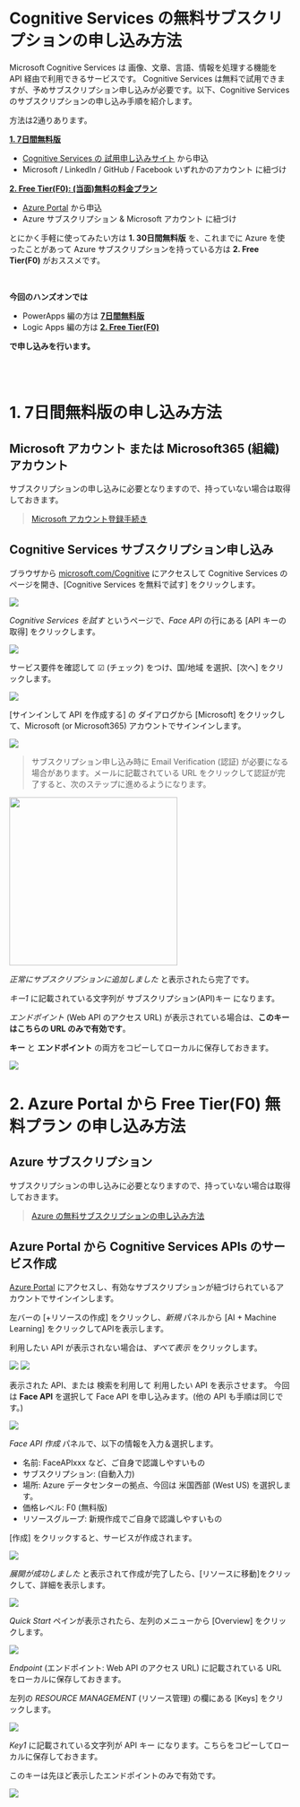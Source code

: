 # Cognitive Services の無料サブスクリプションの申し込み方法
Microsoft Cognitive Services は 画像、文章、言語、情報を処理する機能を API 経由で利用できるサービスです。
Cognitive Services は無料で試用できますが、予めサブスクリプション申し込みが必要です。以下、Cognitive Services のサブスクリプションの申し込み手順を紹介します。

方法は2通りあります。

**[1. 7日間無料版](#1-7日間無料版の申し込み方法)**
- [Cognitive Services の 試用申し込みサイト](https://azure.microsoft.com/ja-jp/try/cognitive-services/) から申込
- Microsoft / LinkedIn / GitHub / Facebook いずれかのアカウント に紐づけ

**[2. Free Tier(F0): (当面)無料の料金プラン](#2-azure-portal-から-free-tierf0-無料プラン-の申し込み方法)**
- [Azure Portal](https://portal.azure.com/) から申込
- Azure サブスクリプション & Microsoft アカウント に紐づけ

とにかく手軽に使ってみたい方は **1. 30日間無料版** を、これまでに Azure を使ったことがあって Azure サブスクリプションを持っている方は **2. Free Tier(F0)** がおススメです。

<br /> 

**今回のハンズオンでは** 
- PowerApps 編の方は **[7日間無料版](#1-7日間無料版の申し込み方法)**
- Logic Apps 編の方は **[2. Free Tier(F0)](#2-azure-portal-から-free-tierf0-無料プラン-の申し込み方法)**

**で申し込みを行います。**

<br /> 
<br /> 
 
# 1. 7日間無料版の申し込み方法

## Microsoft アカウント または Microsoft365 (組織) アカウント
サブスクリプションの申し込みに必要となりますので、持っていない場合は取得しておきます。

>[Microsoft アカウント登録手続き](https://www.microsoft.com/ja-jp/msaccount/signup/default.aspx)

## Cognitive Services サブスクリプション申し込み

ブラウザから [microsoft.com/Cognitive](http://microsoft.com/Cognitive) にアクセスして Cognitive Services のページを開き、[Cognitive Services を無料で試す] をクリックします。

![](/media/20180315_01.PNG)

*Cognitive Services を試す* というページで、*Face API* の行にある [API キーの取得] をクリックします。

![](/media/20180315_02.PNG)

サービス要件を確認して ☑ (チェック) をつけ、国/地域 を選択、[次へ] をクリックします。

![](/media/20180315_03.PNG)

[サインインして API を作成する] の ダイアログから [Microsoft] をクリックして、Microsoft (or Microsoft365) アカウントでサインインします。

![](/media/20180315_04.PNG)

>サブスクリプション申し込み時に Email Verification (認証) が必要になる場合があります。メールに記載されている URL をクリックして認証が完了すると、次のステップに進めるようになります。

<img width="300" src="media/20161203_02.PNG">


*正常にサブスクリプションに追加しました* と表示されたら完了です。

*キー1* に記載されている文字列が サブスクリプション(API)キー になります。

*エンドポイント* (Web API のアクセス URL) が表示されている場合は、**このキーはこちらの URL のみで有効です**。

**キー** と **エンドポイント** の両方をコピーしてローカルに保存しておきます。

![](/media/20180315_05.PNG)


# 2. Azure Portal から Free Tier(F0) 無料プラン の申し込み方法

## Azure サブスクリプション
サブスクリプションの申し込みに必要となりますので、持っていない場合は取得しておきます。

>[Azure の無料サブスクリプションの申し込み方法](https://github.com/ayako/AAJP-EmotionBotHoL/blob/master/AzureSubscriptionTrial.md)


## Azure Portal から Cognitive Services APIs のサービス作成

[Azure Portal](https://portal.azure.com/) にアクセスし、有効なサブスクリプションが紐づけられているアカウントでサインインします。

左バーの [+リソースの作成] をクリックし、*新規* パネルから [AI + Machine Learning] をクリックしてAPIを表示します。

利用したい API が表示されない場合は、*すべて表示* をクリックします。

![](/media/20180614_01.PNG)
![](/media/20180614_02.PNG)

表示された API、または 検索を利用して 利用したい API を表示させます。
今回は **Face API** を選択して Face API を申し込みます。(他の API も手順は同じです。)

![](/media/20180614_01.PNG)

*Face API 作成* パネルで、以下の情報を入力＆選択します。

- 名前: FaceAPIxxx など、ご自身で認識しやすいもの
- サブスクリプション: (自動入力)
- 場所: Azure データセンターの拠点、今回は 米国西部 (West US) を選択します。
- 価格レベル: F0 (無料版)
- リソースグループ: 新規作成でご自身で認識しやすいもの

[作成] をクリックすると、サービスが作成されます。

![](/media/20180614_03.PNG)

*展開が成功しました* と表示されて作成が完了したら、[リソースに移動]をクリックして、詳細を表示します。

![](/media/20180315_10.PNG)

*Quick Start* ペインが表示されたら、左列のメニューから [Overview] をクリックします。

![](/media/20180315_11.PNG)

*Endpoint* (エンドポイント: Web API のアクセス URL) に記載されている URL をローカルに保存しておきます。

左列の *RESOURCE MANAGEMENT* (リソース管理) の欄にある [Keys] をクリックします。

![](/media/20180315_12.PNG)

*Key1* に記載されている文字列が API キー になります。こちらをコピーしてローカルに保存しておきます。

このキーは先ほど表示したエンドポイントのみで有効です。

![](/media/20180315_13.PNG)
